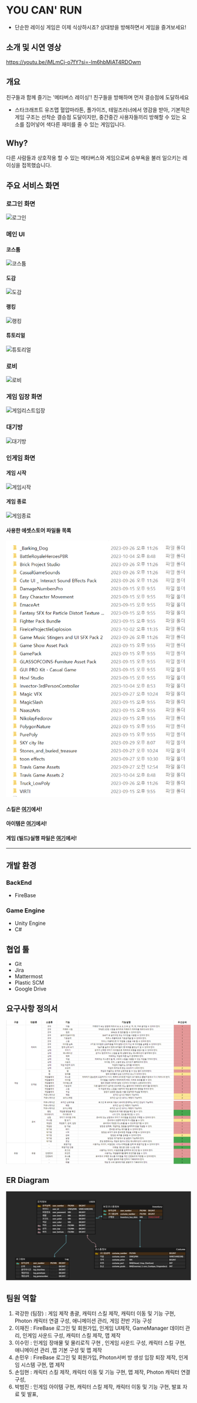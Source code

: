 # YOU CAN' RUN
- 단순한 레이싱 게임은 이제 식상하시죠? 상대방을 방해하면서 게임을 즐겨보세요!

## 소개 및 시연 영상
https://youtu.be/jMLmCj-o7fY?si=-lm6hbMjAT4RDOwm
## 개요
친구들과 함께 즐기는 '메타버스 레이싱'! 친구들을 방해하며 먼저 결승점에 도달하세요
 - 스타크래프트 유즈맵 혈압마라톤, 폴가이즈, 테일즈러너에서 영감을 받아, 기본적은 게임 구조는 선착순 결승점 도달이지만, 중간중간 사용자들끼리 방해할 수 있는 요소를 집어넣어 색다른 재미를 줄 수 있는 게임입니다.

## Why?
다른 사람들과 상호작용 할 수 있는 메타버스와 게임으로써 승부욕을 불러 일으키는 레이싱을 접목했습니다.

## 주요 서비스 화면

### 로그인 화면
![로그인](https://github.com/suminzzang/YouCanRun/blob/master/%EC%82%B0%EC%B6%9C%EB%AC%BC/InGameGif/%EB%A1%9C%EA%B7%B8%EC%9D%B8.gif)
### 메인 UI
#### 코스튬
![코스튬](https://github.com/suminzzang/YouCanRun/blob/master/%EC%82%B0%EC%B6%9C%EB%AC%BC/InGameGif/%EC%BD%94%EC%8A%A4%ED%8A%AC.gif)
#### 도감
![도감](https://github.com/suminzzang/YouCanRun/blob/master/%EC%82%B0%EC%B6%9C%EB%AC%BC/InGameGif/%EB%8F%84%EA%B0%90.gif)
#### 랭킹
![랭킹](https://github.com/suminzzang/YouCanRun/blob/master/%EC%82%B0%EC%B6%9C%EB%AC%BC/InGameGif/%EB%9E%AD%ED%82%B9.gif)
#### 튜토리얼
![튜토리얼](https://github.com/suminzzang/YouCanRun/blob/master/%EC%82%B0%EC%B6%9C%EB%AC%BC/InGameGif/%ED%8A%9C%ED%86%A0%EB%A6%AC%EC%96%BC.gif)
### 로비
![로비](https://github.com/suminzzang/YouCanRun/blob/master/%EC%82%B0%EC%B6%9C%EB%AC%BC/InGameGif/%EB%A1%9C%EB%B9%84.gif)
### 게임 입장 화면
![게임리스트입장](https://github.com/suminzzang/YouCanRun/blob/master/%EC%82%B0%EC%B6%9C%EB%AC%BC/InGameGif/%EA%B2%8C%EC%9E%84%EB%A6%AC%EC%8A%A4%ED%8A%B8%EC%9E%85%EC%9E%A5.gif)
### 대기방
![대기방](https://github.com/suminzzang/YouCanRun/blob/master/%EC%82%B0%EC%B6%9C%EB%AC%BC/InGameGif/%EC%9E%85%EC%9E%A5%EB%B0%8F%EB%A0%88%EB%94%94.gif)
### 인게임 화면
#### 게임 시작
![게임시작](https://github.com/suminzzang/YouCanRun/blob/master/%EC%82%B0%EC%B6%9C%EB%AC%BC/InGameGif/%EA%B2%8C%EC%9E%84%EC%8B%9C%EC%9E%91.gif)
#### 게임 종료
![게임종료](https://github.com/suminzzang/YouCanRun/blob/master/%EC%82%B0%EC%B6%9C%EB%AC%BC/InGameGif/%EA%B2%8C%EC%9E%84%EB%81%9D.gif)
#### 사용한 에셋스토어 파일들 목록
![에셋스토어](https://github.com/suminzzang/YouCanRun/blob/master/%EC%82%B0%EC%B6%9C%EB%AC%BC/Screenshot/%EB%8B%A4%EC%9A%B4%EB%A1%9C%EB%93%9C%20%EB%B0%9B%EC%9D%80%20Asset%20%EB%AA%A9%EB%A1%9D.PNG)
#### 스킬은 [여기](https://github.com/suminzzang/YouCanRun/blob/master/%EC%82%B0%EC%B6%9C%EB%AC%BC/Skills.md)에서!
#### 아이템은 [여기](https://github.com/suminzzang/YouCanRun/blob/master/%EC%82%B0%EC%B6%9C%EB%AC%BC/Item.md)에서!

#### 게임 (빌드)실행 파일은 [여기](https://drive.google.com/drive/u/0/folders/1CE_6bV3QoaGc776aYNuiP1NAcIgwAgVB)에서!

---

## 개발 환경
### BackEnd
- FireBase
### Game Engine
- Unity Engine
- C#

## 협업 툴
- Git
- Jira
- Mattermost
- Plastic SCM
- Google Drive

## 요구사항 정의서
![image](https://github.com/suminzzang/YouCanRun/blob/master/%EC%82%B0%EC%B6%9C%EB%AC%BC/Screenshot/%EC%9A%94%EA%B5%AC%EC%82%AC%ED%95%AD%EC%A0%95%EC%9D%98%EC%84%9C.png)
![image](https://github.com/suminzzang/YouCanRun/blob/master/%EC%82%B0%EC%B6%9C%EB%AC%BC/Screenshot/%EC%9A%94%EA%B5%AC%EC%82%AC%ED%95%AD%EC%A0%95%EC%9D%98%EC%84%9C2.png)

## ER Diagram
![image](https://github.com/suminzzang/YouCanRun/blob/master/%EC%82%B0%EC%B6%9C%EB%AC%BC/Screenshot/ERD.png)

## 팀원 역할
1. 곽강한 (팀장) : 게임 제작 총괄, 캐릭터 스킬 제작, 캐릭터 이동 및 기능 구현, Photon 캐릭터 연결 구성, 애니메이션 관리, 게임 전반 기능 구성
2. 이재진 : FireBase 로그인 및 회원가입, 인게임 UI제작, GameManager 데이터 관리, 인게임 사운드 구성, 캐릭터 스킬 제작, 맵 제작
3. 이수민 : 인게임 장애물 및 물리로직 구현 , 인게임 사운드 구성, 캐릭터 스킬 구현, 애니메이션 관리 ,맵 기본 구성 및 맵 제작 
4. 손민우 : FireBase 로그인 및 회원가입, Photon서버 방 생성 입장 퇴장 제작, 인게임 시스템 구현, 맵 제작
5. 손임현 : 캐릭터 스킬 제작, 캐릭터 이동 및 기능 구현, 맵 제작, Photon 캐릭터 연결 구성,
6. 박범진 : 인게임 아이템 구현, 캐릭터 스킬 제작, 캐릭터 이동 및 기능 구현, 발표 자료 및 발표, 
